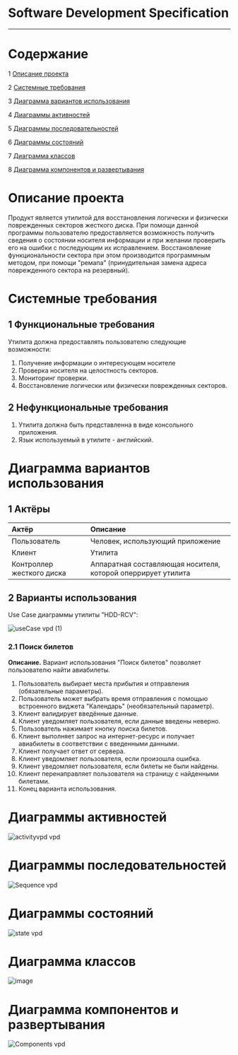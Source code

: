 ﻿# Software Development Specification
---

# Содержание
1 [Описание проекта](#описание-проекта)

2 [Системные требования](#системные-требования)

3 [Диаграмма вариантов использования](#диаграмма-вариантов-использования)  

4 [Диаграммы активностей](#диаграммы-активностей)  

5 [Диаграммы последовательностей](#диаграммы-последовательностей)

6 [Диаграммы состояний](#диаграммы-состояний)  

7 [Диаграмма классов](#диаграмма-классов)  

8 [Диаграмма компонентов и развертывания](#диаграмма-компонентов-и-развертывания)

# Описание проекта

Продукт является утилитой для восстановления логически и физически поврежденных секторов жесткого диска. При помощи данной программы пользователю предоставляется возможность получить сведения о состоянии носителя информации и при желании проверить его на ошибки с последующим их исправлением. Восстановление функциональности сектора при этом производится программным методом, при помощи "ремапа" (принудительная замена адреса поврежденного сектора на резервный).

# Системные требования

## 1 Функциональные требования
Утилита должна предоставлять пользователю следующие возможности:
1. Получение информации о интересующем носителе
2. Проверка носителя на целостность секторов.
3. Мониторинг проверки.
4. Восстановление логически или физически поврежденных секторов.

## 2 Нефункциональные требования
1. Утилита должна быть представленна в виде консольного приложения.
2. Язык используемый в утилите - английский.

# Диаграмма вариантов использования

## 1 Актёры

| Актёр                     | Описание                                                                                         |
| :------------------------ | :----------------------------------------------------------------------------------------------- |
| Пользователь              | Человек, использующий приложение                                                                 |
| Клиент                    | Утилита                                                                                          |
| Контроллер жесткого диска | Аппаратная составляющая носителя, которой оперрирует утилита                                     |


## 2 Варианты использования

Use Case диаграммы утилиты "HDD-RCV":

![useCase vpd (1)](https://github.com/mathews3s/HDD-RCV/blob/main/Документация/UseCases/UseCases.png)

### 2.1 Поиск билетов

**Описание.** Вариант использования "Поиск билетов" позволяет пользователю найти авиабилеты.

1. Пользователь выбирает места прибытия и отправления (обязательные параметры).
2. Пользователь может выбрать время отправления с помощью встроенного виджета "Календарь" (необязательный параметр).
4. Клиент валидирует введённые данные.
5. Клиент уведомляет пользователя, если данные введены неверно.
6. Пользователь нажимает кнопку поиска билетов.
7. Клиент выполняет запрос на интернет-ресурс и получает авиабилеты в соответствии с введенными данными.
8. Клиент получает ответ от сервера.
9. Клиент уведомляет пользователя, если произошла ошибка.
10. Клиент уведомляет пользователя, если билеты не были найдены.
11. Клиент перенаправляет пользователя на страницу с найденными билетами.
12. Конец варианта использования.

# Диаграммы активностей

![activityvpd vpd](https://user-images.githubusercontent.com/68506750/203758042-6a535b62-57a5-4810-a9a5-0845e737eb73.jpg)

# Диаграммы последовательностей

![Sequence vpd](https://user-images.githubusercontent.com/68506750/203759821-1f36aae1-90fb-4d01-b588-74d6f66b28f1.jpg)

# Диаграммы состояний

![state vpd](https://user-images.githubusercontent.com/68506750/203758654-86e1995f-23cf-468e-96fe-70dbedfa0467.jpg)

# Диаграмма классов

![image](https://user-images.githubusercontent.com/68506750/203620951-e569945c-bac2-4664-8c40-03aef58b6d51.png)

# Диаграмма компонентов и развертывания

![Components vpd](https://user-images.githubusercontent.com/68506750/203618941-fe10814e-f342-4b14-a4cb-2b9b29123988.jpg)
